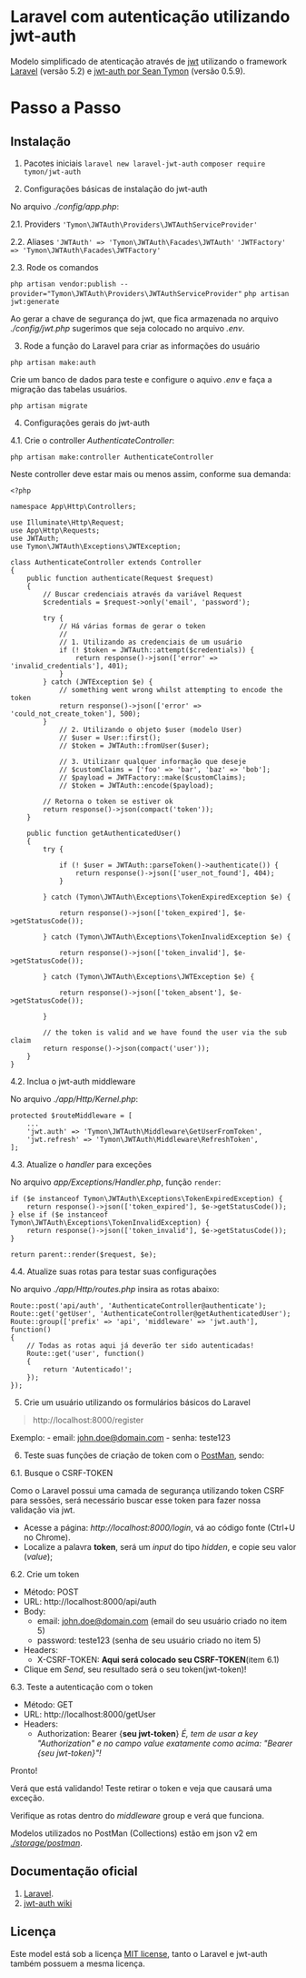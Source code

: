 # Laravel com autenticação utilizando jwt-auth

Modelo simplificado de atenticação através de [jwt](https://jwt.io/) utilizando o framework [Laravel](http://laravel.com) (versão 5.2) e [jwt-auth por Sean Tymon](https://github.com/tymondesigns/jwt-auth) (versão 0.5.9).

# Passo a Passo

## Instalação

1. Pacotes iniciais
`laravel new laravel-jwt-auth`
`composer require tymon/jwt-auth`

2. Configurações básicas de instalação do jwt-auth

No arquivo _./config/app.php_:

2.1. Providers
`'Tymon\JWTAuth\Providers\JWTAuthServiceProvider'`

2.2. Aliases
`'JWTAuth' => 'Tymon\JWTAuth\Facades\JWTAuth'`
`'JWTFactory' => 'Tymon\JWTAuth\Facades\JWTFactory'`

2.3. Rode os comandos

`php artisan vendor:publish --provider="Tymon\JWTAuth\Providers\JWTAuthServiceProvider"`
`php artisan jwt:generate`

Ao gerar a chave de segurança do jwt, que fica armazenada no arquivo _./config/jwt.php_ sugerimos que seja colocado no arquivo _.env_.

3. Rode a função do Laravel para criar as informações do usuário

`php artisan make:auth`

Crie um banco de dados para teste e configure o aquivo _.env_ e faça a migração das tabelas usuários.

`php artisan migrate`

4. Configurações gerais do jwt-auth

4.1. Crie o controller _AuthenticateController_:

`php artisan make:controller AuthenticateController`

Neste controller deve estar mais ou menos assim, conforme sua demanda:

```
<?php

namespace App\Http\Controllers;

use Illuminate\Http\Request;
use App\Http\Requests;
use JWTAuth;
use Tymon\JWTAuth\Exceptions\JWTException;

class AuthenticateController extends Controller
{
    public function authenticate(Request $request)
    {
        // Buscar credenciais através da variável Request
        $credentials = $request->only('email', 'password');

        try {
        	// Há várias formas de gerar o token
        	//
        	// 1. Utilizando as credenciais de um usuário
            if (! $token = JWTAuth::attempt($credentials)) {
                return response()->json(['error' => 'invalid_credentials'], 401);
            }
        } catch (JWTException $e) {
            // something went wrong whilst attempting to encode the token
            return response()->json(['error' => 'could_not_create_token'], 500);
        }
        	// 2. Utilizando o objeto $user (modelo User)
			// $user = User::first();
			// $token = JWTAuth::fromUser($user);

        	// 3. Utilizanr qualquer informação que deseje
        	// $customClaims = ['foo' => 'bar', 'baz' => 'bob'];
			// $payload = JWTFactory::make($customClaims);
			// $token = JWTAuth::encode($payload);

        // Retorna o token se estiver ok
        return response()->json(compact('token'));
    }

    public function getAuthenticatedUser()
	{
	    try {

	        if (! $user = JWTAuth::parseToken()->authenticate()) {
	            return response()->json(['user_not_found'], 404);
	        }

	    } catch (Tymon\JWTAuth\Exceptions\TokenExpiredException $e) {

	        return response()->json(['token_expired'], $e->getStatusCode());

	    } catch (Tymon\JWTAuth\Exceptions\TokenInvalidException $e) {

	        return response()->json(['token_invalid'], $e->getStatusCode());

	    } catch (Tymon\JWTAuth\Exceptions\JWTException $e) {

	        return response()->json(['token_absent'], $e->getStatusCode());

	    }

	    // the token is valid and we have found the user via the sub claim
	    return response()->json(compact('user'));
	}
}

```

4.2. Inclua o jwt-auth middleware

No arquivo _./app/Http/Kernel.php_:

```
protected $routeMiddleware = [
    ...
    'jwt.auth' => 'Tymon\JWTAuth\Middleware\GetUserFromToken',
    'jwt.refresh' => 'Tymon\JWTAuth\Middleware\RefreshToken',
];
```

4.3. Atualize o _handler_ para exceções

No arquivo _app/Exceptions/Handler.php_, função `render`:

```
if ($e instanceof Tymon\JWTAuth\Exceptions\TokenExpiredException) {
    return response()->json(['token_expired'], $e->getStatusCode());
} else if ($e instanceof Tymon\JWTAuth\Exceptions\TokenInvalidException) {
    return response()->json(['token_invalid'], $e->getStatusCode());
}

return parent::render($request, $e);
```

4.4. Atualize suas rotas para testar suas configurações

No arquivo _./app/Http/routes.php_ insira as rotas abaixo:

```
Route::post('api/auth', 'AuthenticateController@authenticate');
Route::get('getUser', 'AuthenticateController@getAuthenticatedUser');
Route::group(['prefix' => 'api', 'middleware' => 'jwt.auth'], function() 
{
	// Todas as rotas aqui já deverão ter sido autenticadas!
	Route::get('user', function() 
	{
		return 'Autenticado!';
	});
});
```

5. Crie um usuário utilizando os formulários básicos do Laravel

> http://localhost:8000/register

Exemplo:
	- email: john.doe@domain.com
	- senha: teste123

6. Teste suas funções de criação de token com o [PostMan](http://www.getpostman.com/), sendo:

6.1. Busque o CSRF-TOKEN

Como o Laravel possui uma camada de segurança utilizando token CSRF para sessões, será necessário buscar esse token para fazer nossa validação via jwt.

- Acesse a página: _http://localhost:8000/login_, vá ao código fonte (Ctrl+U no Chrome).
- Localize a palavra **token**, será um _input_ do tipo _hidden_, e copie seu valor (_value_); 

6.2. Crie um token

- Método: POST
- URL: http://localhost:8000/api/auth
- Body: 
	- email: john.doe@domain.com (email do seu usuário criado no item 5)
	- password: teste123 (senha de seu usuário criado no item 5)
- Headers: 
	- X-CSRF-TOKEN: **Aqui será colocado seu CSRF-TOKEN**(item 6.1)
- Clique em _Send_, seu resultado será o seu token(jwt-token)!

6.3. Teste a autenticação com o token

- Método: GET
- URL: http://localhost:8000/getUser
- Headers: 
	- Authorization: Bearer {**seu jwt-token**}
_É, tem de usar a key "Authorization" e no campo value exatamente como acima: "Bearer {seu jwt-token}"!_

Pronto!

Verá que está validando! Teste retirar o token e veja que causará uma exceção.

Verifique as rotas dentro do _middleware_ group e verá que funciona.

Modelos utilizados no PostMan (Collections) estão em json v2 em [_./storage/postman_](https://github.com/code-sample/laravel-jwt-auth/blob/master/storage/postman/Laravel-jwt-auth.postman_collection.json).

## Documentação oficial

1. [Laravel](http://laravel.com/docs).
2. [jwt-auth wiki](https://github.com/tymondesigns/jwt-auth/wiki)

## Licença

Este model está sob a licença [MIT license](http://opensource.org/licenses/MIT), tanto o Laravel e jwt-auth também possuem a mesma licença.
